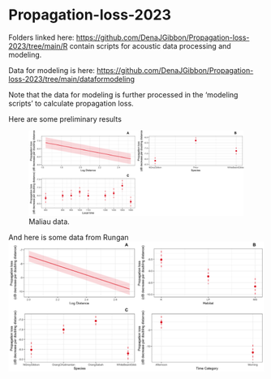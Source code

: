 
<!-- README.md is generated from README.Rmd. Please edit that file -->

# Propagation-loss-2023

Folders linked here:
<https://github.com/DenaJGibbon/Propagation-loss-2023/tree/main/R>
contain scripts for acoustic data processing and modeling.

Data for modeling is here:
<https://github.com/DenaJGibbon/Propagation-loss-2023/tree/main/dataformodeling>

Note that the data for modeling is further processed in the ‘modeling
scripts’ to calculate propagation loss.

Here are some preliminary results

<figure>
<img src="maliauproploss.png" alt="Maliau data." />
<figcaption aria-hidden="true">Maliau data.</figcaption>
</figure>

And here is some data from Rungan ![Rungan data.](runganproploss.png)
